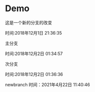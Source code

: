 # Demo
这是一个新的分支的改变

时间:2018年12月1日 21:36:35

主分支

时间:2018年12月2日 01:34:57

次分支

时间:2018年12月2日 01:36:36

newbranch
时间：2021年4月22日 11:40:46
